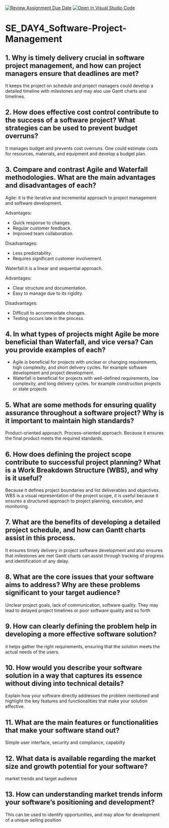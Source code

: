 [![Review Assignment Due Date](https://classroom.github.com/assets/deadline-readme-button-22041afd0340ce965d47ae6ef1cefeee28c7c493a6346c4f15d667ab976d596c.svg)](https://classroom.github.com/a/9pw6JKcu)
[![Open in Visual Studio Code](https://classroom.github.com/assets/open-in-vscode-2e0aaae1b6195c2367325f4f02e2d04e9abb55f0b24a779b69b11b9e10269abc.svg)](https://classroom.github.com/online_ide?assignment_repo_id=18799323&assignment_repo_type=AssignmentRepo)
# SE_DAY4_Software-Project-Management
## 1. Why is timely delivery crucial in software project management, and how can project managers ensure that deadlines are met?
It keeps the project on schedule and project managers could develop a detailed timeline with milestones and may also use Gantt charts and timelines.

## 2. How does effective cost control contribute to the success of a software project? What strategies can be used to prevent budget overruns?
It manages budget and prevents cost overruns. One could estimate costs for resources, materials, and equipment and develop a budget plan.

## 3. Compare and contrast Agile and Waterfall methodologies. What are the main advantages and disadvantages of each?
Agile: it is the iterative and incremental approach to project management and software development.

Advantages:
- Quick response to changes.
- Regular customer feedback.
- Improved team collaboration.

Disadvantages:
- Less predictability.
- Requires significant customer involvement.

Waterfall:it is a linear and sequential approach.

Advantages:
- Clear structure and documentation.
- Easy to manage due to its rigidity.

Disadvantages:
- Difficult to accommodate changes.
- Testing occurs late in the process.

## 4. In what types of projects might Agile be more beneficial than Waterfall, and vice versa? Can you provide examples of each?
- Agile is beneficial for projects with unclear or changing requirements, high complexity, and short delivery cycles. for example software development and project development.
- Waterfall is beneficial for projects with well-defined requirements, low complexity, and long delivery cycles. for example construction projects or state projects

## 5. What are some methods for ensuring quality assurance throughout a software project? Why is it important to maintain high standards?
Product-oriented approach.
Process-oriented approach.
Because it ensures the final product meets the required standards.

## 6. How does defining the project scope contribute to successful project planning? What is a Work Breakdown Structure (WBS), and why is it useful?
Because it defines project boundaries and list deliverables and objectives.
WBS is a visual representation of the project scope, it is useful because it ensures a structured approach to project planning, execution, and monitoring.

## 7. What are the benefits of developing a detailed project schedule, and how can Gantt charts assist in this process.
It ensures timely delivery in project software development and also ensures that milestones are met
Gantt charts can assist through tracking of progress and identification of any delay.

## 8. What are the core issues that your software aims to address? Why are these problems significant to your target audience?
Unclear project goals, lack of communication, software quality.
They may lead to delayed project timelines or poor software quality and so forth

## 9. How can clearly defining the problem help in developing a more effective software solution?
it helps gather the right requirements, ensuring that the solution meets the actual needs of the users.

## 10. How would you describe your software solution in a way that captures its essence without diving into technical details?
Explain how your software directly addresses the problem mentioned and highlight the key features and functionalities that make your solution effective.

## 11. What are the main features or functionalities that make your software stand out?
Simple user interface, security and compliance, capabilty

## 12. What data is available regarding the market size and growth potential for your software?
market trends and target audience

## 13. How can understanding market trends inform your software’s positioning and development?
This can be used to identify opportunities, and may allow for development of a unique selling position
